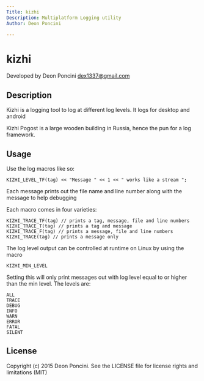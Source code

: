 ```yaml
---
Title: kizhi
Description: Multiplatform Logging utility
Author: Deon Poncini

---
```

kizhi
===============

Developed by Deon Poncini <dex1337@gmail.com>

Description
-----------
Kizhi is a logging tool to log at different log levels. It logs for desktop
and android

Kizhi Pogost is a large wooden building in Russia, hence the pun for a log
framework.

Usage
-----
Use the log macros like so:

    KIZHI_LEVEL_TF(tag) << "Message " << 1 << " works like a stream ";

Each message prints out the file name and line number along with the message
to help debugging

Each macro comes in four varieties:

    KIZHI_TRACE_TF(tag) // prints a tag, message, file and line numbers
    KIZHI_TRACE_T(tag) // prints a tag and message
    KIZHI_TRACE_F(tag) // prints a message, file and line numbers
    KIZHI_TRACE(tag) // prints a message only

The log level output can be controlled at runtime on Linux by using the macro

    KIZHI_MIN_LEVEL

Setting this will only print messages out with log level equal to or higher than
the min level. The levels are:

    ALL
    TRACE
    DEBUG
    INFO
    WARN
    ERROR
    FATAL
    SILENT

License
-------
Copyright (c) 2015 Deon Poncini.
See the LICENSE file for license rights and limitations (MIT)
